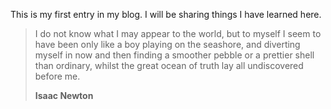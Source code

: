 
This is my first entry in my blog. I will be sharing things I have learned here.

> I do not know what I may appear to the world, but to myself I seem to have been only like a boy playing on the seashore, and diverting myself in
> now and then finding a smoother pebble or a prettier shell than ordinary, whilst the great ocean of truth lay all undiscovered before me.
>
> **Isaac Newton**
